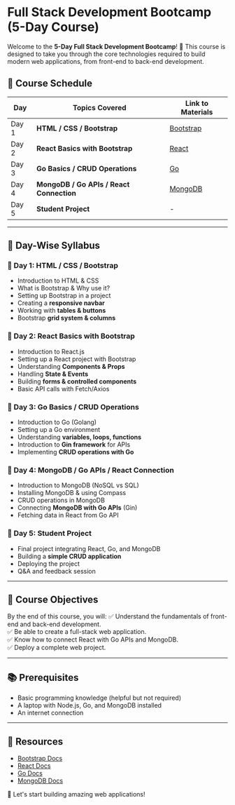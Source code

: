 # Full Stack Development Bootcamp (5-Day Course)

Welcome to the **5-Day Full Stack Development Bootcamp**! 🚀 This course is designed to take you through the core technologies required to build modern web applications, from front-end to back-end development.

## 📅 Course Schedule

| Day   | Topics Covered                           | Link to Materials                                    |
| ----- | ---------------------------------------- | ---------------------------------------------------- |
| Day 1 | **HTML / CSS / Bootstrap**               | [Bootstrap](http://localhost:3000/Bootstrap/b_index) |
| Day 2 | **React Basics with Bootstrap**          | [React](http://localhost:3000/React/r_index)         |
| Day 3 | **Go Basics / CRUD Operations**          | [Go](http://localhost:3000/Go/g_index)               |
| Day 4 | **MongoDB / Go APIs / React Connection** | [MongoDB](http://localhost:3000/MongoDB/m_index)     |
| Day 5 | **Student Project**                      | -                                                    |

---

## 📝 Day-Wise Syllabus

### 📌 Day 1: HTML / CSS / Bootstrap

- Introduction to HTML & CSS
- What is Bootstrap & Why use it?
- Setting up Bootstrap in a project
- Creating a **responsive navbar**
- Working with **tables & buttons**
- Bootstrap **grid system & columns**

### 📌 Day 2: React Basics with Bootstrap

- Introduction to React.js
- Setting up a React project with Bootstrap
- Understanding **Components & Props**
- Handling **State & Events**
- Building **forms & controlled components**
- Basic API calls with Fetch/Axios

### 📌 Day 3: Go Basics / CRUD Operations

- Introduction to Go (Golang)
- Setting up a Go environment
- Understanding **variables, loops, functions**
- Introduction to **Gin framework** for APIs
- Implementing **CRUD operations with Go**

### 📌 Day 4: MongoDB / Go APIs / React Connection

- Introduction to MongoDB (NoSQL vs SQL)
- Installing MongoDB & using Compass
- CRUD operations in MongoDB
- Connecting **MongoDB with Go APIs** (Gin)
- Fetching data in React from Go API

### 📌 Day 5: Student Project

- Final project integrating React, Go, and MongoDB
- Building a **simple CRUD application**
- Deploying the project
- Q&A and feedback session

---

## 🎯 Course Objectives

By the end of this course, you will:
✅ Understand the fundamentals of front-end and back-end development.  
✅ Be able to create a full-stack web application.  
✅ Know how to connect React with Go APIs and MongoDB.  
✅ Deploy a complete web project.

---

## 📚 Prerequisites

- Basic programming knowledge (helpful but not required)
- A laptop with Node.js, Go, and MongoDB installed
- An internet connection

---

## 📌 Resources

- [Bootstrap Docs](https://getbootstrap.com/)
- [React Docs](https://react.dev/)
- [Go Docs](https://golang.org/doc/)
- [MongoDB Docs](https://www.mongodb.com/docs/)

🚀 Let's start building amazing web applications!
